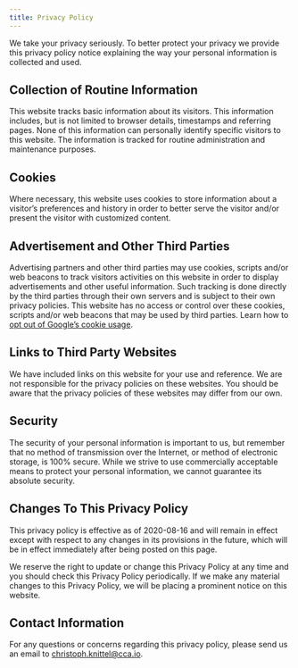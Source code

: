 ```yaml
---
title: Privacy Policy
---
```


We take your privacy seriously. To better protect your privacy we provide this
privacy policy notice explaining the way your personal information is collected
and used.

## Collection of Routine Information

This website tracks basic information about its visitors. This information
includes, but is not limited to browser details, timestamps and referring pages.
None of this information can personally identify specific visitors to this
website. The information is tracked for routine administration and maintenance
purposes.

## Cookies

Where necessary, this website uses cookies to store information about a
visitor’s preferences and history in order to better serve the visitor and/or
present the visitor with customized content.

## Advertisement and Other Third Parties

Advertising partners and other third parties may use cookies, scripts and/or web
beacons to track visitors activities on this website in order to display
advertisements and other useful information. Such tracking is done directly by
the third parties through their own servers and is subject to their own privacy
policies. This website has no access or control over these cookies, scripts
and/or web beacons that may be used by third parties. Learn how to
[opt out of Google’s cookie usage](http://www.google.com/privacy_ads.html).

## Links to Third Party Websites

We have included links on this website for your use and reference. We are not
responsible for the privacy policies on these websites. You should be aware that
the privacy policies of these websites may differ from our own.

## Security

The security of your personal information is important to us, but remember that
no method of transmission over the Internet, or method of electronic storage, is
100% secure. While we strive to use commercially acceptable means to protect
your personal information, we cannot guarantee its absolute security.

## Changes To This Privacy Policy

This privacy policy is effective as of 2020-08-16 and will remain in effect
except with respect to any changes in its provisions in the future, which will
be in effect immediately after being posted on this page.

We reserve the right to update or change this Privacy Policy at any time and you
should check this Privacy Policy periodically. If we make any material changes
to this Privacy Policy, we will be placing a prominent notice on this website.

## Contact Information

For any questions or concerns regarding this privacy policy, please send us an
email to christoph.knittel@cca.io.
